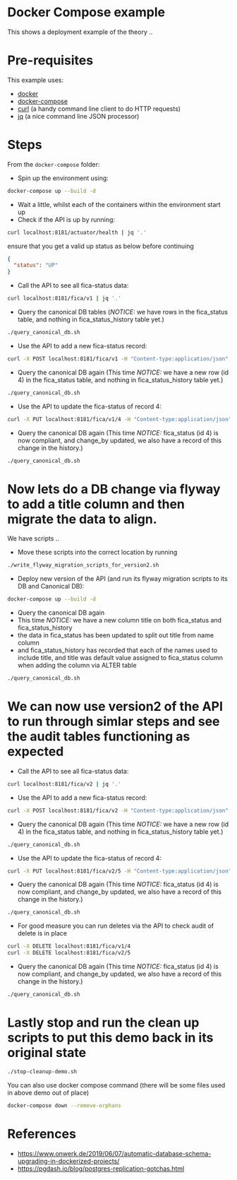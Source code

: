 # Docker Compose example
This shows a deployment example of the theory ..  

# Pre-requisites
This example uses:
- [docker](https://www.docker.com)
- [docker-compose](https://docs.docker.com/compose/)
- [curl](https://github.com/curl/curl) (a handy command line client to do HTTP requests) 
- [jq](https://stedolan.github.io/jq/) (a nice command line JSON processor)

# Steps
From the `docker-compose` folder: 

- Spin up the environment using:
```bash
docker-compose up --build -d
```
- Wait a little, whilst each of the containers within the environment start up
- Check if the API is up by running: 
```bash
curl localhost:8181/actuator/health | jq '.'
```
ensure that you get a valid up status as below before continuing
```json
{
  "status": "UP"
}
```

- Call the API to see all fica-status data: 
```bash
curl localhost:8181/fica/v1 | jq '.'
```
- Query the canonical DB tables (*NOTICE:* we have rows in the fica_status table, and nothing in fica_status_history table yet.)
```bash
./query_canonical_db.sh
```
- Use the API to add a new fica-status record: 
```bash
curl -X POST localhost:8181/fica/v1 -H "Content-type:application/json" -d "{\"name\":\"miss thrifty\",\"status\":\"non-compliant\",\"changedBy\":\"rest api call\"}" | jq '.'
```
- Query the canonical DB again (This time *NOTICE:* we have a new row (id 4) in the fica_status table, and nothing in fica_status_history table yet.)
```bash
./query_canonical_db.sh
```
- Use the API to update the fica-status of record 4: 
```bash
curl -X PUT localhost:8181/fica/v1/4 -H "Content-type:application/json" -d "{\"name\":\"miss thrifty\",\"status\":\"compliant\",\"changedBy\":\"rest api call2\"}" | jq '.'
```
- Query the canonical DB again (This time *NOTICE:* fica_status (id 4) is now compliant, and change_by updated, we also have a record of this change in the history.)
```bash
./query_canonical_db.sh
```

# Now lets do a DB change via flyway to add a title column and then migrate the data to align. 
We have scripts .. 
- Move these scripts into the correct location by running
```bash
./write_flyway_migration_scripts_for_version2.sh
```
- Deploy new version of the API (and run its flyway migration scripts to its DB and Canonical DB):
```bash
docker-compose up --build -d
```
- Query the canonical DB again 
 - This time *NOTICE:* we have a new column title on both fica_status and fica_status_history
 - the data in fica_status has been updated to split out title from name column
 - and fica_status_history has recorded that each of the names used to include title, and title was default value assigned to fica_status column when adding the column via ALTER table
```bash
./query_canonical_db.sh
```

# We can now use version2 of the API to run through simlar steps and see the audit tables functioning as expected
- Call the API to see all fica-status data: 
```bash
curl localhost:8181/fica/v2 | jq '.'
```
- Use the API to add a new fica-status record: 
```bash
curl -X POST localhost:8181/fica/v2 -H "Content-type:application/json" -d "{\"title\":\"mrs\",\"name\":\"economical\",\"status\":\"non-compliant\",\"changedBy\":\"rest api call\"}" | jq '.'
```
- Query the canonical DB again (This time *NOTICE:* we have a new row (id 4) in the fica_status table, and nothing in fica_status_history table yet.)
```bash
./query_canonical_db.sh
```
- Use the API to update the fica-status of record 4: 
```bash
curl -X PUT localhost:8181/fica/v2/5 -H "Content-type:application/json" -d "{\"title\":\"dr\",\"name\":\"economical\",\"status\":\"compliant\",\"changedBy\":\"rest api call2\"}" | jq '.'
```
- Query the canonical DB again (This time *NOTICE:* fica_status (id 4) is now compliant, and change_by updated, we also have a record of this change in the history.)
```bash
./query_canonical_db.sh
```
- For good measure you can run deletes via the API to check audit of delete is in place
```bash
curl -X DELETE localhost:8181/fica/v1/4
curl -X DELETE localhost:8181/fica/v2/5
```
- Query the canonical DB again (This time *NOTICE:* fica_status (id 4) is now compliant, and change_by updated, we also have a record of this change in the history.)
```bash
./query_canonical_db.sh
```

# Lastly stop and run the clean up scripts to put this demo back in its original state
```bash
./stop-cleanup-demo.sh
```

You can also use docker compose command (there will be some files used in above demo out of place)
```bash
docker-compose down --remove-orphans
```

# References
- https://www.onwerk.de/2019/06/07/automatic-database-schema-upgrading-in-dockerized-projects/
- https://pgdash.io/blog/postgres-replication-gotchas.html